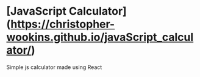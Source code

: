 # [JavaScript Calculator] (https://christopher-wookins.github.io/javaScript_calculator/)
 Simple js calculator made using React
